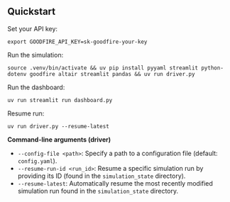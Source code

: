## Quickstart

Set your API key:
```
export GOODFIRE_API_KEY=sk-goodfire-your-key
```

Run the simulation:
```
source .venv/bin/activate && uv pip install pyyaml streamlit python-dotenv goodfire altair streamlit pandas && uv run driver.py
```

Run the dashboard:
```
uv run streamlit run dashboard.py
```

Resume run:
```
uv run driver.py --resume-latest
```

**Command-line arguments (driver)**

*   `--config-file <path>`: Specify a path to a configuration file (default: `config.yaml`).
*   `--resume-run-id <run_id>`: Resume a specific simulation run by providing its ID (found in the `simulation_state` directory).
*   `--resume-latest`: Automatically resume the most recently modified simulation run found in the `simulation_state` directory.
